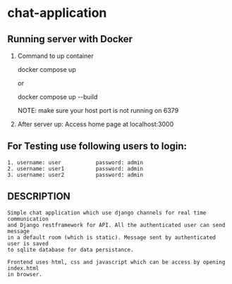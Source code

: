 # chat-application

## Running server with Docker

1. Command to up container
	
	docker compose up
	
	or 

	docker compose up --build
	

	NOTE: make sure your host port is not running on 6379


2. After server up: 
	Access home page at localhost:3000


## For Testing use following users to login:
	1. username: user           password: admin
	2. username: user1          password: admin
	3. username: user2          password: admin


## DESCRIPTION

 	Simple chat application which use django channels for real time communication
 	and Django restframework for API. All the authenticated user can send message 
 	in a default room (which is static). Message sent by authenticated user is saved
 	to sqlite database for data persistance. 

 	Frontend uses html, css and javascript which can be access by opening index.html
 	in browser. 